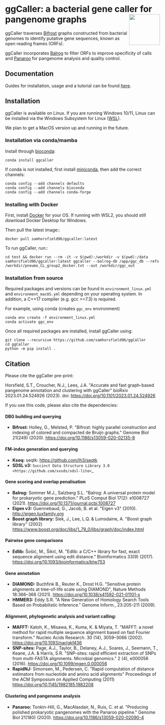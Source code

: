 # ggCaller: a bacterial gene caller for pangenome graphs <img src='docs/images/ggCaller_logo.png' align="right" height="100" />

ggCaller traverses [Bifrost](https://github.com/pmelsted/bifrost) graphs constructed from bacterial genomes to identify putative gene sequences, known as open reading frames (ORFs). 

ggCaller incorporates [Balrog](https://github.com/salzberg-lab/Balrog) to filter ORFs to improve specificity of calls and [Panaroo](https://github.com/gtonkinhill/panaroo) for pangenome analysis and quality control.

## Documentation

Guides for installation, usage and a tutorial can be found [here](https://ggcaller.readthedocs.io/en/latest/).

## Installation

ggCaller is available on Linux. If you are running Windows 10/11, Linux can be installed via the Windows Subsystem for Linux ([WSL](https://docs.microsoft.com/en-us/windows/wsl/install-win10)).

We plan to get a MacOS version up and running in the future.

### Installation via conda/mamba

Install through [bioconda](http://bioconda.github.io/):

```conda install ggcaller```

If conda is not installed, first install [miniconda](https://docs.conda.io/en/latest/miniconda.html), then add the correct channels:

```
conda config --add channels defaults
conda config --add channels bioconda
conda config --add channels conda-forge
```

### Installing with Docker

First, install [Docker](https://docs.docker.com/get-docker/) for your OS. If running with WSL2, you should still download Docker Desktop for Windows.

Then pull the latest image::

    docker pull samhorsfield96/ggcaller:latest

To run ggCaller, run::

	cd test && docker run --rm -it -v $(pwd):/workdir -v $(pwd):/data samhorsfield96/ggcaller:latest ggcaller --balrog-db /app/ggc_db --refs /workdir/pneumo_CL_group2_docker.txt --out /workdir/ggc_out

### Installation from source
Required packages and versions can be found in ```environment_linux.yml``` and ```environment_macOS.yml``` depending on your operating system. In addition, a C++17 compiler (e.g. gcc >=7.3) is required.

For example, using conda (creates ```ggc_env``` environment)

```
conda env create -f environment_linux.yml
conda activate ggc_env
```

Once all required packages are installed, install ggCaller using:

```
git clone --recursive https://github.com/samhorsfield96/ggCaller
cd ggCaller
python -m pip install .
```

## Citation

Please cite the ggCaller pre-print:

Horsfield, S.T., Croucher, N.J., Lees, J.A. "Accurate and fast graph-based pangenome annotation and clustering with ggCaller" bioRxiv 2023.01.24.524926 (2023). doi: https://doi.org/10.1101/2023.01.24.524926

If you use this code, please also cite the dependencies:

#### DBG building and querying
- **Bifrost:** Holley, G., Melsted, P. "Bifrost: highly parallel construction and indexing of colored and compacted de Bruijn graphs." Genome Biol 21(249) (2020). https://doi.org/10.1186/s13059-020-02135-8

#### FM-index generation and querying

- **Kseq:** seqtk: https://github.com/lh3/seqtk
- **SDSL v3:** `Succinct Data Structure Library 3.0 <https://github.com/xxsds/sdsl-lite>`_

#### Gene scoring and overlap penalisation

- **Balrog:** Sommer M.J., Salzberg S.L. "Balrog: A universal protein model for prokaryotic gene prediction." PLoS Comput Biol 17(2): e1008727 (2021). https://doi.org/10.1371/journal.pcbi.1008727
- **Eigen v3:** Guennebaud, G., Jacob, B. et al. "Eigen v3" (2010). http://eigen.tuxfamily.org
- **Boost graph library:** Siek, J., Lee, L.Q. & Lumsdaine, A. "Boost graph library" (2002) https://www.boost.org/doc/libs/1_79_0/libs/graph/doc/index.html

#### Pairwise gene comparisons

- **Edlib:** Šošić, M., Šikić, M. "Edlib: a C/C++ library for fast, exact sequence alignment using edit distance." Bioinformatics 33(9) (2017). https://doi.org/10.1093/bioinformatics/btw753

#### Gene annotation

- **DIAMOND:** Buchfink B., Reuter K., Drost H.G. "Sensitive protein alignments at tree-of-life scale using DIAMOND", Nature Methods 18:366–368 (2021). https://doi.org/10.1038/s41592-021-01101-x
- **HMMER3:** Eddy S.R. "A New Generation of Homology Search Tools Based on Probabilistic Inference." Genome Inform., 23:205-211 (2009).

#### Alignment, phylogenetic analysis and variant calling:

- **MAFFT:** Katoh, K., Misawa, K., Kuma, K. & Miyata, T. "MAFFT: a novel method for rapid multiple sequence alignment based on fast Fourier transform." Nucleic Acids Research. 30 (14), 3059–3066 (2002). https://doi.org/10.1093/nar/gkf436
- **SNP-sites:** Page, A.J., Taylor, B., Delaney, A.J., Soares, J., Seemann, T., Keane, J.A. & Harris, S.R. "SNP-sites: rapid efficient extraction of SNPs from multi-FASTA alignments. Microbial genomics." 2 (4), e000056 (2016). https://doi.org/10.1099/mgen.0.000056
- **RapidNJ:** Simonsen, M., Pedersen, C. "Rapid computation of distance estimators from nucleotide and amino acid alignments" Proceedings of the ACM Symposium on Applied Computing (2011) https://doi.org/10.1145/1982185.1982208

#### Clustering and pangenome analysis

- **Panaroo:** Tonkin-Hill, G., MacAlasdair, N., Ruis, C. et al. "Producing polished prokaryotic pangenomes with the Panaroo pipeline." Genome Biol 21(180) (2020). https://doi.org/10.1186/s13059-020-02090-4